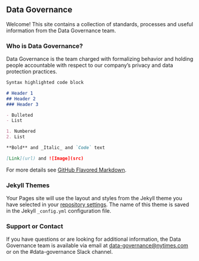 ## Data Governance

Welcome! This site contains a collection of standards, processes and useful information from the Data Governance team.

### Who is Data Governance?

Data Governance is the team charged with formalizing behavior and holding people accountable with respect to our company’s privacy and data protection practices. 

```markdown
Syntax highlighted code block

# Header 1
## Header 2
### Header 3

- Bulleted
- List

1. Numbered
2. List

**Bold** and _Italic_ and `Code` text

[Link](url) and ![Image](src)
```

For more details see [GitHub Flavored Markdown](https://guides.github.com/features/mastering-markdown/).

### Jekyll Themes

Your Pages site will use the layout and styles from the Jekyll theme you have selected in your [repository settings](https://github.com/megangoyette/DG/settings/pages). The name of this theme is saved in the Jekyll `_config.yml` configuration file.

### Support or Contact

If you have questions or are looking for additional information, the Data Governance team is available via email at data-governance@nytimes.com or on the #data-governance Slack channel.
